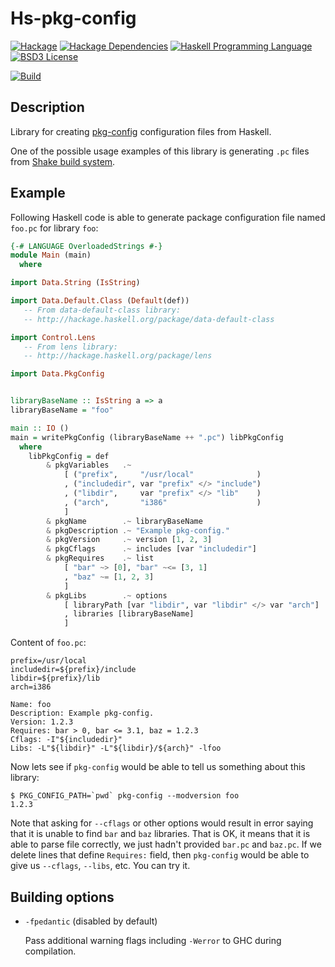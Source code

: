 Hs-pkg-config
=============

[![Hackage](http://img.shields.io/hackage/v/hs-pkg-config.svg)][Hackage: hs-pkg-config]
[![Hackage Dependencies](https://img.shields.io/hackage-deps/v/hs-pkg-config.svg)](http://packdeps.haskellers.com/reverse/hs-pkg-config)
[![Haskell Programming Language](https://img.shields.io/badge/language-Haskell-blue.svg)][Haskell.org]
[![BSD3 License](http://img.shields.io/badge/license-BSD3-brightgreen.svg)][tl;dr Legal: BSD3]

[![Build](https://travis-ci.org/trskop/hs-pkg-config.svg)](https://travis-ci.org/trskop/hs-pkg-config)


Description
-----------

Library for creating [pkg-config][Pkg-config Homepage] configuration files from
Haskell.

One of the possible usage examples of this library is generating `.pc` files
from [Shake build system][Shake Homepage].


Example
-------

Following Haskell code is able to generate package configuration file named
`foo.pc` for library `foo`:

```haskell
{-# LANGUAGE OverloadedStrings #-}
module Main (main)
  where

import Data.String (IsString)

import Data.Default.Class (Default(def))
   -- From data-default-class library:
   -- http://hackage.haskell.org/package/data-default-class

import Control.Lens
   -- From lens library:
   -- http://hackage.haskell.org/package/lens

import Data.PkgConfig


libraryBaseName :: IsString a => a
libraryBaseName = "foo"

main :: IO ()
main = writePkgConfig (libraryBaseName ++ ".pc") libPkgConfig
  where
    libPkgConfig = def
        & pkgVariables   .~
            [ ("prefix",     "/usr/local"              )
            , ("includedir", var "prefix" </> "include")
            , ("libdir",     var "prefix" </> "lib"    )
            , ("arch",       "i386"                    )
            ]
        & pkgName        .~ libraryBaseName
        & pkgDescription .~ "Example pkg-config."
        & pkgVersion     .~ version [1, 2, 3]
        & pkgCflags      .~ includes [var "includedir"]
        & pkgRequires    .~ list
            [ "bar" ~> [0], "bar" ~<= [3, 1]
            , "baz" ~= [1, 2, 3]
            ]
        & pkgLibs        .~ options
            [ libraryPath [var "libdir", var "libdir" </> var "arch"]
            , libraries [libraryBaseName]
            ]
```

Content of `foo.pc`:

```
prefix=/usr/local
includedir=${prefix}/include
libdir=${prefix}/lib
arch=i386

Name: foo
Description: Example pkg-config.
Version: 1.2.3
Requires: bar > 0, bar <= 3.1, baz = 1.2.3
Cflags: -I"${includedir}"
Libs: -L"${libdir}" -L"${libdir}/${arch}" -lfoo
```

Now lets see if `pkg-config` would be able to tell us something about this
library:

    $ PKG_CONFIG_PATH=`pwd` pkg-config --modversion foo
    1.2.3

Note that asking for `--cflags` or other options would result in error saying
that it is unable to find `bar` and `baz` libraries. That is OK, it means that
it is able to parse file correctly, we just hadn't provided `bar.pc` and
`baz.pc`. If we delete lines that define `Requires:` field, then `pkg-config`
would be able to give us `--cflags`, `--libs`, etc. You can try it.


Building options
----------------

* `-fpedantic` (disabled by default)

  Pass additional warning flags including `-Werror` to GHC during compilation.



[Hackage: hs-pkg-config]:
  https://hackage.haskell.org/package/hs-pkg-config
  "Hackage: hs-pkg-config"
[Haskell.org]:
  http://www.haskell.org
  "The Haskell Programming Language"
[Pkg-config Homepage]:
  http://www.freedesktop.org/wiki/Software/pkg-config/
  "Pkg-config Homepage"
[Shake Homepage]:
  http://shakebuild.com
  "Shake Homepage"
[tl;dr Legal: BSD3]:
  https://tldrlegal.com/license/bsd-3-clause-license-%28revised%29
  "BSD 3-Clause License (Revised)"
